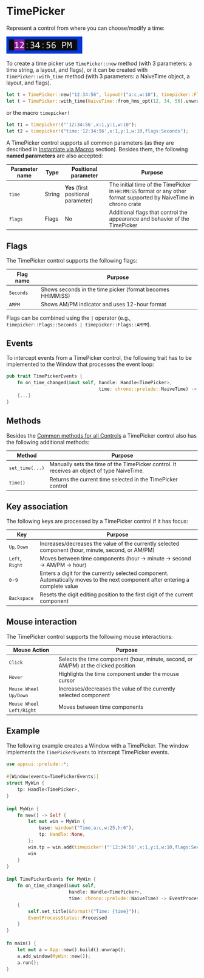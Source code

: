 # TimePicker

Represent a control from where you can choose/modify a time:

<img src="img/timepicker.png" width=200/>

To create a time picker use `TimePicker::new` method (with 3 parameters: a time string, a layout, and flags), or it can be created with `TimePicker::with_time` method (with 3 parameters: a NaiveTime object, a layout, and flags).

```rs
let t = TimePicker::new("12:34:56", layout!("a:c,w:10"), timepicker::Flags::Seconds);
let t = TimePicker::with_time(NaiveTime::from_hms_opt(12, 34, 56).unwrap(), layout!("a:c,w:10"), timepicker::Flags::Seconds);
```

or the macro `timepicker!`

```rs
let t1 = timepicker!("'12:34:56',x:1,y:1,w:10");
let t2 = timepicker!("time:'12:34:56',x:1,y:1,w:10,flags:Seconds");
```

A TimePicker control supports all common parameters (as they are described in [Instantiate via Macros](../instantiate_via_macros.md) section). Besides them, the following **named parameters** are also accepted:

| Parameter name | Type   | Positional parameter                 | Purpose                                                                                                            |
| -------------- | ------ | ------------------------------------ | ------------------------------------------------------------------------------------------------------------------ |
| `time`         | String | **Yes** (first positional parameter) | The initial time of the TimePicker in `HH:MM:SS` format or any other format supported by NaiveTime in chrono crate |
| `flags`        | Flags  | No                                   | Additional flags that control the appearance and behavior of the TimePicker                                        |

## Flags

The TimePicker control supports the following flags:

| Flag name | Purpose                                                    |
| --------- | ---------------------------------------------------------- |
| `Seconds` | Shows seconds in the time picker (format becomes HH:MM:SS) |
| `AMPM`    | Shows AM/PM indicator and uses 12-hour format              |

Flags can be combined using the `|` operator (e.g., `timepicker::Flags::Seconds | timepicker::Flags::AMPM`).

## Events

To intercept events from a TimePicker control, the following trait has to be implemented to the Window that processes the event loop:

```rs
pub trait TimePickerEvents {
    fn on_time_changed(&mut self, handle: Handle<TimePicker>, 
                                  time: chrono::prelude::NaiveTime) -> EventProcessStatus 
    {...}
}
```

## Methods

Besides the [Common methods for all Controls](../common_methods.md) a TimePicker control also has the following additional methods:

| Method          | Purpose                                                                                    |
| --------------- | ------------------------------------------------------------------------------------------ |
| `set_time(...)` | Manually sets the time of the TimePicker control. It receives an object of type NaiveTime. |
| `time()`        | Returns the current time selected in the TimePicker control                                |

## Key association

The following keys are processed by a TimePicker control if it has focus:

| Key             | Purpose                                                                                                                        |
| --------------- | ------------------------------------------------------------------------------------------------------------------------------ |
| `Up`, `Down`    | Increases/decreases the value of the currently selected component (hour, minute, second, or AM/PM)                             |
| `Left`, `Right` | Moves between time components (hour → minute → second → AM/PM → hour)                                                          |
| `0`-`9`         | Enters a digit for the currently selected component. Automatically moves to the next component after entering a complete value |
| `Backspace`     | Resets the digit editing position to the first digit of the current component                                                  |

## Mouse interaction

The TimePicker control supports the following mouse interactions:

| Mouse Action             | Purpose                                                                             |
| ------------------------ | ----------------------------------------------------------------------------------- |
| `Click`                  | Selects the time component (hour, minute, second, or AM/PM) at the clicked position |
| `Hover`                  | Highlights the time component under the mouse cursor                                |
| `Mouse Wheel Up/Down`    | Increases/decreases the value of the currently selected component                   |
| `Mouse Wheel Left/Right` | Moves between time components                                                       |

## Example

The following example creates a Window with a TimePicker. The window implements the `TimePickerEvents` to intercept TimePicker events.

```rust
use appcui::prelude::*;

#[Window(events=TimePickerEvents)]
struct MyWin {
    tp: Handle<TimePicker>,
}

impl MyWin {
    fn new() -> Self {
        let mut win = MyWin {
            base: window!("Time,a:c,w:25,h:6"),
            tp: Handle::None,
        };
        win.tp = win.add(timepicker!("'12:34:56',x:1,y:1,w:10,flags:Seconds"));
        win
    }
}

impl TimePickerEvents for MyWin {
    fn on_time_changed(&mut self, 
                       handle: Handle<TimePicker>, 
                       time: chrono::prelude::NaiveTime) -> EventProcessStatus 
    {
        self.set_title(&format!("Time: {time}"));
        EventProcessStatus::Processed                                                                        
    }
}

fn main() {
    let mut a = App::new().build().unwrap();
    a.add_window(MyWin::new());
    a.run();
}
```